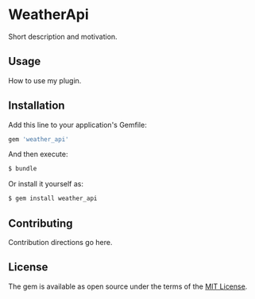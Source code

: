 # WeatherApi
Short description and motivation.

## Usage
How to use my plugin.

## Installation
Add this line to your application's Gemfile:

```ruby
gem 'weather_api'
```

And then execute:
```bash
$ bundle
```

Or install it yourself as:
```bash
$ gem install weather_api
```

## Contributing
Contribution directions go here.

## License
The gem is available as open source under the terms of the [MIT License](http://opensource.org/licenses/MIT).
